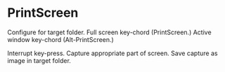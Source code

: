 PrintScreen
===========

Configure for target folder.
  Full screen key-chord (PrintScreen.)
  Active window key-chord (Alt-PrintScreen.)

Interrupt key-press.
Capture appropriate part of screen.
Save capture as image in target folder.
